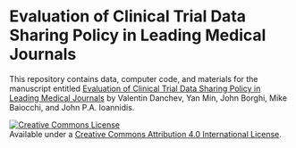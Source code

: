 # Evaluation of Clinical Trial Data Sharing Policy in Leading Medical Journals

This repository contains data, computer code, and materials for the manuscript entitled [Evaluation of Clinical Trial Data Sharing Policy in Leading Medical Journals](https://www.medrxiv.org/content/10.1101/2020.05.07.20094656v1) by Valentin Danchev, Yan Min, John Borghi, Mike Baiocchi, and John P.A. Ioannidis.

<a rel="license" href="http://creativecommons.org/licenses/by/4.0/"><img alt="Creative Commons License" style="border-width:0" src="https://i.creativecommons.org/l/by/4.0/88x31.png" /></a><br /><span xmlns:dct="http://purl.org/dc/terms/" property="dct:title">Available under a <a rel="license" href="http://creativecommons.org/licenses/by/4.0/">Creative Commons Attribution 4.0 International License</a>.
